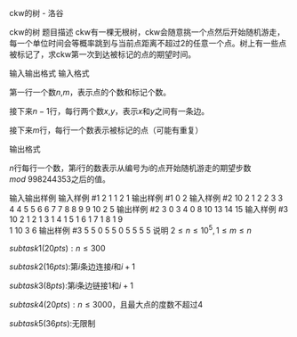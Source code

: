 



ckw的树 - 洛谷














ckw的树
题目描述
ckw有一棵无根树，ckw会随意挑一个点然后开始随机游走，每一个单位时间会等概率跳到与当前点距离不超过$2$的任意一个点。树上有一些点被标记了，求ckw第一次到达被标记的点的期望时间。

输入输出格式
输入格式

第一行一个数$n$,$m$，表示点的个数和标记个数。

接下来$n-1$行，每行两个数$x$,$y$，表示$x$和$y$之间有一条边。

接下来$m$行，每行一个数表示被标记的点（可能有重复）

输出格式

$n$行每行一个数，第$i$行的数表示从编号为$i$的点开始随机游走的期望步数$mod\ 998244353$之后的值。

输入输出样例
输入样例 #1
2 1
1 2
1
输出样例 #1
0
2
输入样例 #2
10 2
1 2
2 3
3 4
4 5
5 6
6 7
7 8
8 9
9 10
2
5
输出样例 #2
3
0
3
4
0
8
10
13
14
15
输入样例 #3
10 2
1 2
1 3
1 4
1 5
1 6
1 7
1 8
1 9  
1 10
3
6
输出样例 #3
5
5
0
5
5
0
5
5
5
5
说明
$2 \le n\le 10^5,1\le m \le n$

$subtask1(20pts):n\le 300$

$subtask2(16pts):$第$i$条边连接$i$和$i+1$

$subtask3(8pts):$第$i$条边链接$1$和$i+1$

$subtask4(20pts):n\le 3000$，且最大点的度数不超过$4$

$subtask5(36pts):$无限制






